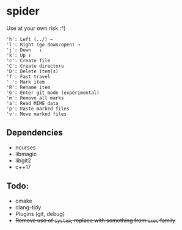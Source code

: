 # spider

Use at your own risk :^)

```
'h': Left (../) ←
'l': Right (go down/open) →
'j': Down	↓
'k': Up ↑
'c': Create file
'C': Create directoru
'D': Delete item(s)
'f': Fast travel
' ': Mark item
'R': Rename item
'G': Enter git mode (experimental)
'm': Remove all marks
'a': Read MIME data
'p': Paste marked files
'v': Move marked files
```

## Dependencies

* ncurses
* libmagic
* libgit2
* c++17

## Todo:

* cmake
* clang-tidy
* Plugins (git, debug)
* ~~Remove use of `system`, replace with something from `exec` family~~
